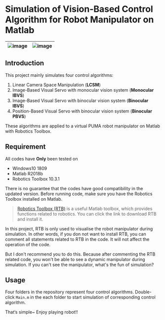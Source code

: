# Simulation of Vision-Based Control Algorithm for Robot Manipulator on Matlab

|![image](https://github.com/JiadingWen/01-Manipulator_Simulation/blob/master/img/ScreenShot1.gif)|![image](https://github.com/JiadingWen/01-Manipulator_Simulation/blob/master/img/ScreenShot2.gif)|
| - | :-: |

## Introduction
This project mainly simulates four control algorithms: 

1. Linear Camera Space Manipulation (**LCSM**)
2. Image-Based Visual Servo with monocular vision system (**Monocular IBVS**)
3. Image-Based Visual Servo with binocular vision system (**Binocular IBVS**)
4. Position-Based Visual Servo with binocular vision system (**Binocular PBVS**)

These algorithms are applied to a virtual PUMA robot manipulator on Matlab with Robotics Toolbox.

## Requirement
All codes have **Only** been tested on 
* Windows10 1809 
* Matlab R2018b 
* Robotics Toolbox 10.3.1

There is no guarantee that the codes have good compatibility in the updated version. 
Before running code, make sure you have the Robotics Toolbox installed on Matlab.

> [Robotics Toolbox (RTB)](http://petercorke.com/wordpress/toolboxes/robotics-toolbox) is a useful Matlab toolbox, which provides functions related to robotics. You can click the link to download RTB and install it. 

In this project, RTB is only used to visualise the robot manipulator during simulation. In other words, if you don not want to install RTB, you can comment all statements related to RTB in the code. It will not affect the operation of the code. 

But I don't recommend you to do this. Because after commenting the RTB related code, you won't be able to see a dynamic manipulator during simulation. If you can't see the manipulator, what's the fun of simulation?

## Usage
Four folders in the repository represent four control algorithms. Double-click `Main.m` in the each folder to start simulation of corresponding control algorithm. 

That‘s simple~ Enjoy playing robot!!